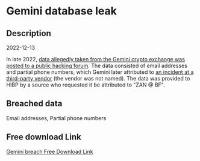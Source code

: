 # Gemini database leak

## Description

2022-12-13

In late 2022, <a href="https://www.bleepingcomputer.com/news/security/hackers-leak-personal-info-allegedly-stolen-from-57m-gemini-users/" target="_blank" rel="noopener">data allegedly taken from the Gemini crypto exchange was posted to a public hacking forum</a>. The data consisted of email addresses and partial phone numbers, which Gemini later attributed to <a href="https://www.gemini.com/blog/protecting-our-customers-from-phishing-campaigns" target="_blank" rel="noopener">an incident at a third-party vendor</a> (the vendor was not named). The data was provided to HIBP by a source who requested it be attributed to &quot;ZAN @ BF&quot;.

## Breached data

Email addresses, Partial phone numbers

## Free download Link

[Gemini breach Free Download Link](https://link-to.net/1229997/568.3841507714504/dynamic/?r=aHR0cHM6Ly93d3cubWVkaWFmaXJlLmNvbS92aWV3L2h4N2V4RTYzNW5NUURSUC9nZW1pbmkuY29tL2ZpbGU=)